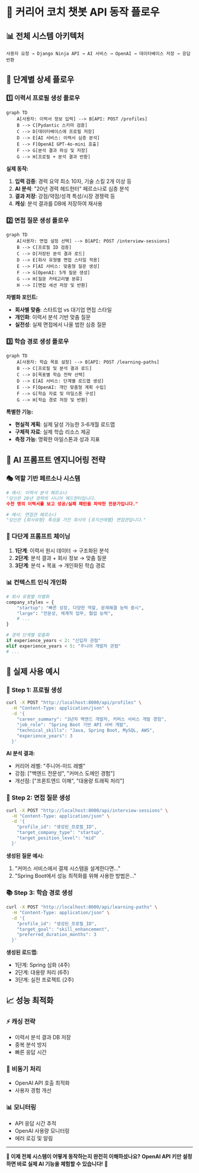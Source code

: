 # 🔄 커리어 코치 챗봇 API 동작 플로우

## 📊 **전체 시스템 아키텍처**

```
사용자 요청 → Django Ninja API → AI 서비스 → OpenAI → 데이터베이스 저장 → 응답 반환
```

## 🎯 **단계별 상세 플로우**

### 1️⃣ **이력서 프로필 생성 플로우**

```mermaid
graph TD
    A[사용자: 이력서 정보 입력] --> B[API: POST /profiles]
    B --> C[Pydantic 스키마 검증]
    C --> D[데이터베이스에 프로필 저장]
    D --> E[AI 서비스: 이력서 심층 분석]
    E --> F[OpenAI GPT-4o-mini 호출]
    F --> G[분석 결과 파싱 및 저장]
    G --> H[프로필 + 분석 결과 반환]
```

**실제 동작:**
1. **입력 검증**: 경력 요약 최소 10자, 기술 스킬 2개 이상 등
2. **AI 분석**: "20년 경력 헤드헌터" 페르소나로 심층 분석
3. **결과 저장**: 강점/약점/성격 특성/시장 경쟁력 등
4. **캐싱**: 분석 결과를 DB에 저장하여 재사용

### 2️⃣ **면접 질문 생성 플로우**

```mermaid
graph TD
    A[사용자: 면접 설정 선택] --> B[API: POST /interview-sessions]
    B --> C[프로필 ID 검증]
    C --> D[저장된 분석 결과 로드]
    D --> E[회사 유형별 면접 스타일 적용]
    E --> F[AI 서비스: 맞춤형 질문 생성]
    F --> G[OpenAI: 5개 질문 생성]
    G --> H[질문 카테고리별 분류]
    H --> I[면접 세션 저장 및 반환]
```

**차별화 포인트:**
- **회사별 맞춤**: 스타트업 vs 대기업 면접 스타일
- **개인화**: 이력서 분석 기반 맞춤 질문
- **실전성**: 실제 면접에서 나올 법한 심층 질문

### 3️⃣ **학습 경로 생성 플로우**

```mermaid
graph TD
    A[사용자: 학습 목표 설정] --> B[API: POST /learning-paths]
    B --> C[프로필 및 분석 결과 로드]
    C --> D[목표별 학습 전략 선택]
    D --> E[AI 서비스: 단계별 로드맵 생성]
    E --> F[OpenAI: 개인 맞춤형 계획 수립]
    F --> G[학습 자료 및 마일스톤 구성]
    G --> H[학습 경로 저장 및 반환]
```

**특별한 기능:**
- **현실적 계획**: 실제 달성 가능한 3-6개월 로드맵
- **구체적 자료**: 실제 학습 리소스 제공
- **측정 가능**: 명확한 마일스톤과 성과 지표

## 🧠 **AI 프롬프트 엔지니어링 전략**

### 🎭 **역할 기반 페르소나 시스템**

```python
# 예시: 이력서 분석 페르소나
"당신은 20년 경력의 시니어 헤드헌터입니다. 
수천 명의 이력서를 보고 성공/실패 패턴을 파악한 전문가입니다."

# 예시: 면접관 페르소나  
"당신은 {회사유형} 특성을 가진 회사의 {포지션레벨} 면접관입니다."
```

### 🔄 **다단계 프롬프트 체이닝**

1. **1단계**: 이력서 원시 데이터 → 구조화된 분석
2. **2단계**: 분석 결과 + 회사 정보 → 맞춤 질문
3. **3단계**: 분석 + 목표 → 개인화된 학습 경로

### 📊 **컨텍스트 인식 개인화**

```python
# 회사 유형별 차별화
company_styles = {
    "startup": "빠른 성장, 다양한 역할, 문제해결 능력 중시",
    "large": "전문성, 체계적 업무, 협업 능력",
    # ...
}

# 경력 단계별 맞춤화
if experience_years < 2: "신입자 관점"
elif experience_years < 5: "주니어 개발자 관점"
# ...
```

## 🚀 **실제 사용 예시**

### 📝 **Step 1: 프로필 생성**
```bash
curl -X POST "http://localhost:8000/api/profiles" \
  -H "Content-Type: application/json" \
  -d '{
    "career_summary": "3년차 백엔드 개발자, 커머스 서비스 개발 경험",
    "job_role": "Spring Boot 기반 API 서버 개발",
    "technical_skills": "Java, Spring Boot, MySQL, AWS",
    "experience_years": 3
  }'
```

**AI 분석 결과:**
- 커리어 레벨: "주니어-미드 레벨"
- 강점: ["백엔드 전문성", "커머스 도메인 경험"]
- 개선점: ["프론트엔드 이해", "대용량 트래픽 처리"]

### 🎯 **Step 2: 면접 질문 생성**
```bash
curl -X POST "http://localhost:8000/api/interview-sessions" \
  -H "Content-Type: application/json" \
  -d '{
    "profile_id": "생성된_프로필_ID",
    "target_company_type": "startup",
    "target_position_level": "mid"
  }'
```

**생성된 질문 예시:**
1. "커머스 서비스에서 결제 시스템을 설계한다면..."
2. "Spring Boot에서 성능 최적화를 위해 사용한 방법은..."

### 📚 **Step 3: 학습 경로 생성**
```bash
curl -X POST "http://localhost:8000/api/learning-paths" \
  -H "Content-Type: application/json" \
  -d '{
    "profile_id": "생성된_프로필_ID", 
    "target_goal": "skill_enhancement",
    "preferred_duration_months": 3
  }'
```

**생성된 로드맵:**
- 1단계: Spring 심화 (4주)
- 2단계: 대용량 처리 (6주) 
- 3단계: 실전 프로젝트 (2주)

## 📈 **성능 최적화**

### ⚡ **캐싱 전략**
- 이력서 분석 결과 DB 저장
- 중복 분석 방지
- 빠른 응답 시간

### 🔄 **비동기 처리**
- OpenAI API 호출 최적화
- 사용자 경험 개선

### 📊 **모니터링**
- API 응답 시간 추적
- OpenAI 사용량 모니터링
- 에러 로깅 및 알림

---

**🎯 이제 전체 시스템이 어떻게 동작하는지 완전히 이해하셨나요?**
**OpenAI API 키만 설정하면 바로 실제 AI 기능을 체험할 수 있습니다!** 🚀
